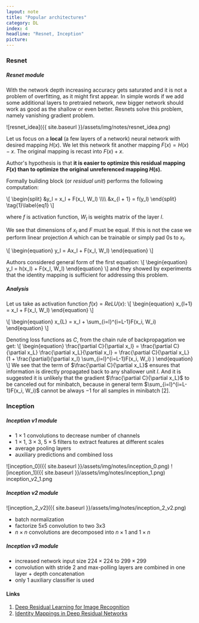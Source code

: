 ```yaml
---
layout: note
title: "Popular architectures"
category: DL
index: 4
headline: "Resnet, Inception"
picture: 
---
```


### Resnet

##### Resnet module

With the network depth increasing accuracy gets saturated and it is not a problem of overfitting, as it might first appear.
In simple words if we add some additional layers to pretraied network, new bigger network should work as good as the shallow or even better.
Resnets solve this problem, namely vanishing gradient problem.

![resnet_idea]({{ site.baseurl }}/assets/img/notes/resnet_idea.png)

Let us focus on a __local__ (a few layers of a network) neural network with desired mapping $H(x)$.
We let this network fit another mapping $F(x) = H(x) - x$. The original mapping is recast into $F(x) + x$.

Author's hypothesis is that __it is easier to optimize this residual mapping $F(x)$ than to optimize the original unreferenced mapping $H(s)$.__

Formally building block (or _residual unit_) performs the following computation:

\\[
\begin{split}
&y_l = x_l + F(x_l, W_l) \\\\\\\\
&x_{l + 1} = f(y_l)
\end{split}
\tag{1}\label{eq1}
\\]

where $f$ is activation function, $W_l$ is weights matrix of the layer $l$.

We see that dimensions of $x_l$ and $F$ must be equal. If this is not the case we perform
linear projection $A$ which can be trainable or simply pad 0s to $x_l$.

\\[
\begin{equation}
y_l = Ax_l + F(x_l, W_l)
\end{equation}
\\]

Authors considered general form of the first equation:
\\[
\begin{equation}
y_l = h(x_l) + F(x_l, W_l)
\end{equation}
\\]
and they showed by experiments that the identity mapping is sufficient for addressing this problem.

##### Analysis
Let us take as activation function $f(x) = ReLU(x)$:
\\[
\begin{equation}
x_{l+1} = x_l + F(x_l, W_l)
\end{equation}
\\]

\\[
\begin{equation}
x_{L} = x_l + \sum_{i=l}^{i=L-1}F(x_i, W_i)
\end{equation}
\\]

Denoting loss functions as $C$, from the chain rule of backpropagation we get:
\\[
\begin{equation}
\frac{\partial C}{\partial x_l} = \frac{\partial C}{\partial x_L} \frac{\partial x_L}{\partial x_l} = 
\frac{\partial C}{\partial x_L} (1 + \frac{\partial}{\partial x_l} \sum_{i=l}^{i=L-1}F(x_i, W_i) )
\end{equation}
\\]
We see that the term of $\frac{\partial C}{\partial x_L}$ ensures that information is
directly propagated back to any shallower unit $l$.  And it is suggested it is unlikely that the gradient
$\frac{\partial C}{\partial x_L}$ to be canceled out for minibatch, because in general term 
$\sum_{i=l}^{i=L-1}F(x_i, W_i)$ cannot be always $-1$ for all samples in minibatch [2].

### Inception

##### Inception v1 module

- $1\times 1$ convolutions to decrease number of channels
- $1\times 1$, $3\times 3$, $5\times 5$ filters to extract features at different scales
- average pooling layers
- auxiliary predictions and combined loss

![inception_0]({{ site.baseurl }}/assets/img/notes/inception_0.png)
![inception_1]({{ site.baseurl }}/assets/img/notes/inception_1.png)
inception_v2_1.png
##### Inception v2 module

![inception_2_v2]({{ site.baseurl }}/assets/img/notes/inception_2_v2.png)



- batch normalization
- factorize 5x5 convolution to two 3x3 
- $n \times n$ convolutions are decomposed into $n \times 1$ and $1 \times n$


##### Inception v3 module
- increased network input size $224 \times 224$ to $299 \times 299$
- convolution with stride 2 and max-polling layers are combined in one layer + depth concatenation
- only 1 auxiliary classifier is used

#### Links

1. [Deep Residual Learning for Image Recognition](https://arxiv.org/pdf/1512.03385.pdf)
2. [Identity Mappings in Deep Residual Networks](https://arxiv.org/pdf/1603.05027.pdf)